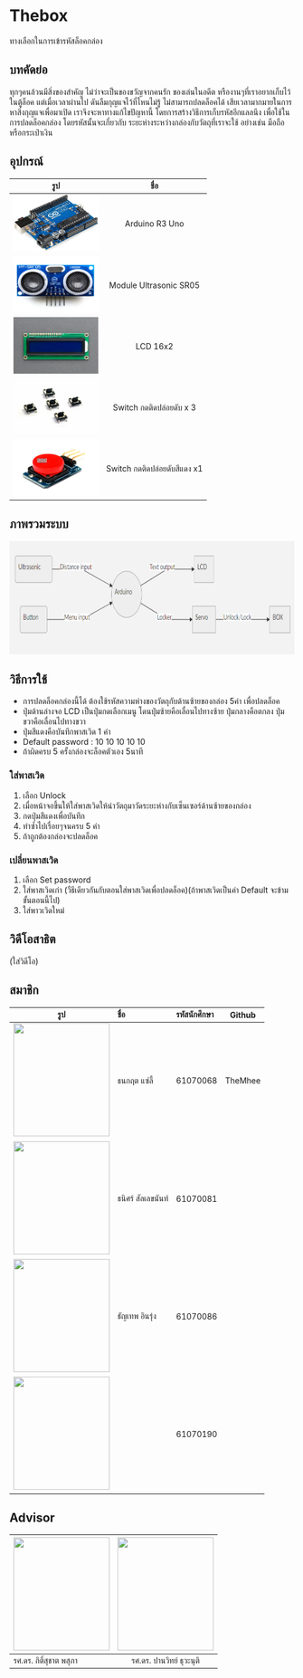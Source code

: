 # Thebox
ทางเลือกในการเข้ารหัสล็อคกล่อง

## บทคัดย่อ
 ทุกๆคนล้วนมีสิ่งของสำคัญ ไม่ว่าจะเป็นของขวัญจากคนรัก ของเล่นในอดีต หรืองานๆที่เราอยากเก็บไว้ในตู้ล็อค แต่เมื่อเวลาผ่านไป ดันลืมกุญแจไว้ที่ไหนไม่รู้ ไม่สามารถปลดล็อคได้ เสียเวลามากมายในการหาสิ่งกุญแจเพื่อมาเปิด เราจึงจะหาทางแก้ไขปัญหานี้ โดยการสร้างวิธีการเก็บรหัสอีกแลลนึง เพื่อใช้ในการปลดล็อคกล่อง โดยรหัสนั้นจะเกี่ยวกับ ระยะห่างระหว่างกล่องกับวัตถุที่เราจะใช้ อย่างเช่น มือถือ หรือกระเป๋าเงิน

## อุปกรณ์
| รูป   |      ชื่อ      |
|----------|:-------------:|
| <img src="https://github.com/TheMhee/THEBOX/blob/master/pic/r3.jpg" width="150" height="100"/> | Arduino R3 Uno |
| <img src="https://github.com/TheMhee/THEBOX/blob/master/pic/sr05.jpg" width="150" height="100"/> |  Module Ultrasonic SR05 |
| <img src="https://github.com/TheMhee/THEBOX/blob/master/pic/lcd.jpg" width="150" height="100"/> | LCD 16x2 |
| <img src="https://github.com/TheMhee/THEBOX/blob/master/pic/sw1.jpg" width="150" height="100"/> | Switch กดติดปล่อยดับ x 3|
| <img src="https://github.com/TheMhee/THEBOX/blob/master/pic/swr.jpg" width="150" height="100"/> | Switch กดติดปล่อยดับสีแดง x1 |


## ภาพรวมระบบ
<img src="https://github.com/TheMhee/THEBOX/blob/master/pic/Untitled.png" width="800" height="200"/>

## วิธีการใช้
- การปลดล็อคกล่องนี้ได้ ต้องใช้รหัสความห่างของวัตถุกับด้านซ้ายของกล่อง 5ค่า เพื่อปลดล็อค
- ปุ่มด้านล่างจอ LCD เป็นปุ่มกดเลือกเมนู โดนปุ่มซ้ายคือเลื่อนไปทางซ้าย ปุ่มกลางคือตกลง ปุ่มขวาคือเลื่อนไปทางขวา
- ปุ่มสีแดงคือบันทึกพาสเวิด 1 ค่า
- Default password : 10 10 10 10 10
- ถ้าผิดครบ 5 ครั้งกล่องจะล็อคตัวเอง 5นาที
 ### ใส่พาสเวิด
 1. เลือก Unlock
 2. เมื่อหน้าจอขึ้นให้ใส่พาสเวิดให้นำวัตถุมาวัดระยะห่างกับเซ็นเซอร์ด้านซ้ายของกล่อง
 3. กดปุ่มสีแดงเพื่อบันทึก
 4. ทำซ้ำไปเรื่อยๆจนครบ 5 ค่า
 5. ถ้าถูกต้องกล่องจะปลดล็อค
### เปลี่ยนพาสเวิด
 1. เลือก Set password
 2. ใส่พาสเวิดเก่า (วืธีเดียวกันกับตอนใส่พาสเวิดเพื่อปลดล็อค)(ถ้าพาสเวิดเป็นค่า Default จะข้ามขั้นตอนนี้ไป)
 3. ใส่พาวเวิดใหม่
 
 ## วิดีโอสาธิต
  (ใส่วิดีโอ)
 ## สมาชิก
| รูป | ชื่อ | รหัสนักศึกษา | Github |
|----------|:-------------|:---------|:---------:|
| <img src="https://scontent.fbkk8-3.fna.fbcdn.net/v/t1.0-9/39525966_1851771524904165_7145607038192582656_n.jpg?_nc_cat=100&_nc_eui2=AeElfjwbnrzoMf3w9uDbfpemY4hbXbEPo1RQpMZ-6DdXfkKjOepyLdN9c0HEAhKHi7XLgFApIQQvX1o4wbo5xRAgo_wJ22eYkgwLfISysDGnTg&_nc_ht=scontent.fbkk8-3.fna&oh=e683564beab6353bff3f39030475d867&oe=5D30175A" width="170" height="200"> | ธนกฤต แซ่ลี้ | 61070068 | TheMhee |
| <img src="https://scontent.fbkk12-2.fna.fbcdn.net/v/t1.0-9/56119408_929299900794625_1260594998982737920_n.jpg?_nc_cat=105&_nc_eui2=AeE7s-B5PAG6ifdQT3FlfkNkw5AuIPk8QwV2uvUQVNYDzsgWm8B0UHigdfTPfV7-sROQFWv-uM9yXgyu22t5E6UN9f43g1ZZKTe6Z7xW68B-FQ&_nc_ht=scontent.fbkk12-2.fna&oh=614455010cda6080ab341ee55d37fee8&oe=5D6B3FE0" width="170" height="200"> | ธนิศร์ สัลเลขนันท์ | 61070081 |  |
| <img src="https://scontent.fbkk12-2.fna.fbcdn.net/v/t1.0-9/55498759_2225253327550460_1214317306188922880_n.jpg?_nc_cat=104&_nc_eui2=AeEMQJhKiJv2jmBo0yHZxKQGCZjnuXSTnReHhvqb1fTU0qcgXfJnQI-Pgc7KXD14jaSvFilfP6R8WduaSNs1Bcfge52HJrS4wuIDnAPkRvnG5g&_nc_ht=scontent.fbkk12-2.fna&oh=cbf067060a18fc5949cef0f112967718&oe=5D7367C9" width="170" height="200"> | ธัญเทพ อินรุ่ง | 61070086 |  |
| <img src="https://scontent.fbkk8-2.fna.fbcdn.net/v/t1.0-1/c0.0.890.890a/51814829_1843939045735034_2131151699849510912_n.jpg?_nc_cat=103&_nc_eui2=AeGFmEvWQQxLQTrnAJXWIuWu59mVxwKbEZl7k0Ntrpwpl_Z_QbmADj10v4OiSP9WbXjezA0nL6EPcptJvqxIXCrqfTgvy3F0BbC1iisKKaRydg&_nc_ht=scontent.fbkk8-2.fna&oh=f09110e7ccd543ec0408bc875c614f8b&oe=5D2AC01F" width="170" height="200"> |  | 61070190 |  |

 ## Advisor
 | <img src="https://scontent.fbkk8-3.fna.fbcdn.net/v/t1.0-9/14611010_10153805956002331_6002362915012083123_n.jpg?_nc_cat=111&_nc_eui2=AeFqpu8EDtg7jMN42r_6uuaFBvlGSHndvzQki6CZE4hPbOIppe1Otj_IFS7B9BAyhZLGYCn-zDneXYd4WC9kioAa5QBcDCC1LA9rd1-ebOdNqw&_nc_ht=scontent.fbkk8-3.fna&oh=611aa033d0ed16b8300e4b9cd490feab&oe=5D2AFF8F" width="170" height="200"/> | <img src="https://scontent.fbkk12-1.fna.fbcdn.net/v/t1.0-9/45577837_10156055460607532_5297625766278725632_n.jpg?_nc_cat=106&_nc_eui2=AeEUiMe76UWXpc0YvNOrpz6rTqE_jcVJgMXg0iY0c37G23x_RsEdLlIVF4PadM603MG1syxFfddltGbjrDvmg7S1lMo7Z3vpikwW9B7Nk2oABA&_nc_ht=scontent.fbkk12-1.fna&oh=871c8dbc2cf1dff1d8f732ddb794a7a9&oe=5D66B613" width="170" height="200"/> |
|----------|:------------:|
| รศ.ดร. กิติ์สุชาต พสุภา | รศ.ดร. ปานวิทย์ ธุวะนุติ |


